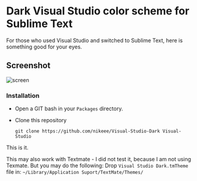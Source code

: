 Dark Visual Studio color scheme for Sublime Text
================================================

For those who used Visual Studio and switched to Sublime Text, here is something good for your eyes.

## Screenshot
![screen](https://raw.github.com/nikeee/Visual-Studio-Dark.tmTheme/master/screenshot.png)


### Installation
- Open a GIT bash in your <code>Packages</code> directory.
- Clone this repository

  ```Shell
  git clone https://github.com/nikeee/Visual-Studio-Dark Visual-Studio
  ```

This is it.


This may also work with Textmate - I did not test it, because I am not using Texmate. But you may do the following:
Drop `Visual Studio Dark.tmTheme` file in: `~/Library/Application Suport/TextMate/Themes/`
